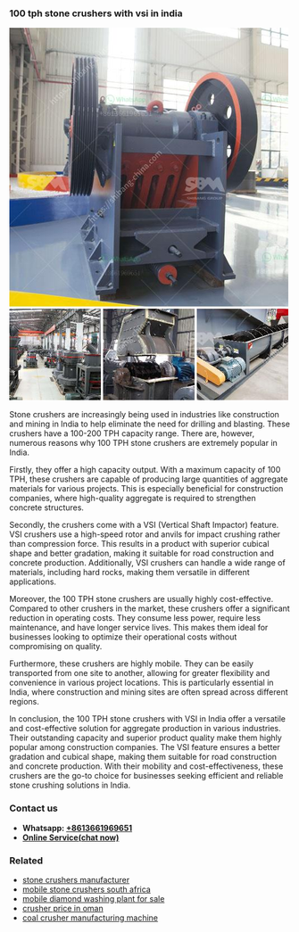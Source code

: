 <h3>100 tph stone crushers with vsi in india</h3><img src='1708589116.jpg' alt=''><p>Stone crushers are increasingly being used in industries like construction and mining in India to help eliminate the need for drilling and blasting. These crushers have a 100-200 TPH capacity range. There are, however, numerous reasons why 100 TPH stone crushers are extremely popular in India.</p><p>Firstly, they offer a high capacity output. With a maximum capacity of 100 TPH, these crushers are capable of producing large quantities of aggregate materials for various projects. This is especially beneficial for construction companies, where high-quality aggregate is required to strengthen concrete structures.</p><p>Secondly, the crushers come with a VSI (Vertical Shaft Impactor) feature. VSI crushers use a high-speed rotor and anvils for impact crushing rather than compression force. This results in a product with superior cubical shape and better gradation, making it suitable for road construction and concrete production. Additionally, VSI crushers can handle a wide range of materials, including hard rocks, making them versatile in different applications.</p><p>Moreover, the 100 TPH stone crushers are usually highly cost-effective. Compared to other crushers in the market, these crushers offer a significant reduction in operating costs. They consume less power, require less maintenance, and have longer service lives. This makes them ideal for businesses looking to optimize their operational costs without compromising on quality.</p><p>Furthermore, these crushers are highly mobile. They can be easily transported from one site to another, allowing for greater flexibility and convenience in various project locations. This is particularly essential in India, where construction and mining sites are often spread across different regions.</p><p>In conclusion, the 100 TPH stone crushers with VSI in India offer a versatile and cost-effective solution for aggregate production in various industries. Their outstanding capacity and superior product quality make them highly popular among construction companies. The VSI feature ensures a better gradation and cubical shape, making them suitable for road construction and concrete production. With their mobility and cost-effectiveness, these crushers are the go-to choice for businesses seeking efficient and reliable stone crushing solutions in India.</p><h3>Contact us</h3><ul><li><strong>Whatsapp:&nbsp;<a href="https://wa.me/8613661969651">+8613661969651</a></strong></li><li><a href="https://swt.shibang-china.com/?git&amp;zhl&amp;100 tph stone crushers with vsi in india"><strong>Online Service(chat now)</strong></a></li></ul><h3>Related</h3><ul><li><a href='stone crushers manufacturer.md'>stone crushers manufacturer</a></li><li><a href='mobile stone crushers south africa.md'>mobile stone crushers south africa</a></li><li><a href='mobile diamond washing plant for sale.md'>mobile diamond washing plant for sale</a></li><li><a href='crusher price in oman.md'>crusher price in oman</a></li><li><a href='coal crusher manufacturing machine.md'>coal crusher manufacturing machine</a></li></ul>